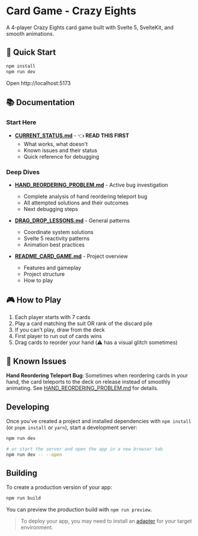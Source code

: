 # Card Game - Crazy Eights

A 4-player Crazy Eights card game built with Svelte 5, SvelteKit, and smooth animations.

## 🚀 Quick Start

```bash
npm install
npm run dev
```

Open http://localhost:5173

## 📚 Documentation

### Start Here
- **[CURRENT_STATUS.md](./CURRENT_STATUS.md)** - 👈 **READ THIS FIRST**
  - What works, what doesn't
  - Known issues and their status
  - Quick reference for debugging

### Deep Dives
- **[HAND_REORDERING_PROBLEM.md](./HAND_REORDERING_PROBLEM.md)** - Active bug investigation
  - Complete analysis of hand reordering teleport bug
  - All attempted solutions and their outcomes
  - Next debugging steps

- **[DRAG_DROP_LESSONS.md](./DRAG_DROP_LESSONS.md)** - General patterns
  - Coordinate system solutions
  - Svelte 5 reactivity patterns
  - Animation best practices

- **[README_CARD_GAME.md](./README_CARD_GAME.md)** - Project overview
  - Features and gameplay
  - Project structure
  - How to play

## 🎮 How to Play

1. Each player starts with 7 cards
2. Play a card matching the suit OR rank of the discard pile
3. If you can't play, draw from the deck
4. First player to run out of cards wins
5. Drag cards to reorder your hand (⚠️ has a visual glitch sometimes)

## 🔴 Known Issues

**Hand Reordering Teleport Bug**: Sometimes when reordering cards in your hand, the card teleports to the deck on release instead of smoothly animating. See [HAND_REORDERING_PROBLEM.md](./HAND_REORDERING_PROBLEM.md) for details.

## Developing

Once you've created a project and installed dependencies with `npm install` (or `pnpm install` or `yarn`), start a development server:

```sh
npm run dev

# or start the server and open the app in a new browser tab
npm run dev -- --open
```

## Building

To create a production version of your app:

```sh
npm run build
```

You can preview the production build with `npm run preview`.

> To deploy your app, you may need to install an [adapter](https://svelte.dev/docs/kit/adapters) for your target environment.
